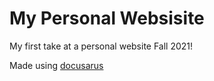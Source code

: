 # My Personal Websisite

My first take at a personal website Fall 2021!

Made using [docusarus](https://docusaurus.io)


